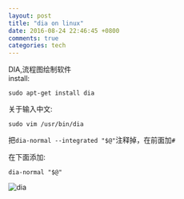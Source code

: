 ```yaml
---
layout: post
title: "dia on linux"
date: 2016-08-24 22:46:45 +0800
comments: true
categories: tech
---
```

DIA,流程图绘制软件  
install:  

    sudo apt-get install dia
    
关于输入中文:  

    sudo vim /usr/bin/dia
    
把`dia-normal --integrated "$@"`注释掉，在前面加`#`  

在下面添加:  

    dia-normal "$@"
    
![dia](https://raw.githubusercontent.com/qiuhaidong/qiuhaidong.github.com/source/source/images/dia.png)
